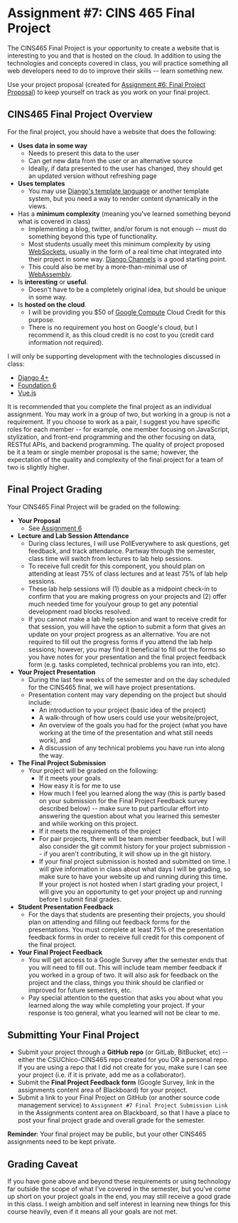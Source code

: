 # Assignment #7: CINS 465 Final Project

The CINS465 Final Project is your opportunity to create a website that is interesting to you and that is hosted on the cloud. In addition to using the technologies and concepts covered in class, you will practice something all web developers need to do to improve their skills -- learn something new.<br>

Use your project proposal (created for [Assignment #6: Final Project Proposal](assignment6.md)) to keep yourself on track as you work on your final project.

## CINS465 Final Project Overview

For the final project, you should have a website that does the following:

* **Uses data in some way**
    * Needs to present this data to the user
    * Can get new data from the user or an alternative source
    * Ideally, if data presented to the user has changed, they should get an updated version without refreshing page
* **Uses templates**
    * You may use [Django's template language](https://docs.djangoproject.com/en/4.0/topics/templates/) or another template system, but you need a way to render content dynamically in the views.
* Has a **minimum complexity** (meaning you've learned something beyond what is covered in class)
    * Implementing a blog, twitter, and/or forum is not enough -- must do something beyond this type of functionality.
    * Most students usually meet this minimum complexity by using [WebSockets](https://developer.mozilla.org/en-US/docs/Web/API/WebSockets_API), usually in the form of a real time chat integrated into their project in some way. [Django Channels](https://channels.readthedocs.io/en/stable/) is a good starting point.
    * This could also be met by a more-than-minimal use of [WebAssembly](https://webassembly.org/).
* Is **interesting** or **useful**.
    * Doesn't have to be a completely original idea, but should be unique in some way.
* Is **hosted on the cloud**.
    * I will be providing you $50 of [Google Compute](https://cloud.google.com/compute) Cloud Credit for this purpose.
    * There is no requirement you host on Google's cloud, but I recommend it, as this cloud credit is no cost to you (credit card information not required).

I will only be supporting development with the technologies discussed in class:

* [Django 4+](https://www.djangoproject.com/)
* [Foundation 6](https://get.foundation/sites/docs/)
* [Vue.js](https://v3.vuejs.org/guide/introduction.html)

It is recommended that you complete the final project as an individual assignment. You may work in a group of two, but working in a group is not a requirement. If you choose to work as a pair, I suggest you have specific roles for each member -- for example, one member focusing on JavaScript, stylization, and front-end programming and the other focusing on data, RESTful APIs, and backend programming. The quality of project proposed be it a team or single member proposal is the same; however, the expectation of the quality and complexity of the final project for a team of two is slightly higher.

## Final Project Grading

Your CINS465 Final Project will be graded on the following:

* **Your Proposal**
    * See [Assignment 6](assignment6.md)
* **Lecture and Lab Session Attendance**
    * During class lectures, I will use PollEverywhere to ask questions, get feedback, and track attendance. Partway through the semester, class time will switch from lectures to lab help sessions.
    * To receive full credit for this component, you should plan on attending at least 75% of class lectures and at least 75% of lab help sessions.
    * These lab help sessions will (1) double as a midpoint check-in to confirm that you are making progress on your projects and (2) offer much needed time for you/your group to get any potential development road blocks resolved.
    * If you cannot make a lab help session and want to receive credit for that session, you will have the option to submit a form that gives an update on your project progress as an alternative. You are not required to fill out the progress forms if you attend the lab help sessions; however, you may find it beneficial to fill out the forms so you have notes for your presentation and the final project feedback form (e.g. tasks completed, technical problems you ran into, etc).
* **Your Project Presentation**
    * During the last few weeks of the semester and on the day scheduled for the CINS465 final, we will have project presentations.
    * Presentation content may vary depending on the project but should include:
        * An introduction to your project (basic idea of the project)
        * A walk-through of how users could use your website/project,
        * An overview of the goals you had for the project (what you have working at the time of the presentation and what still needs work), and
        * A discussion of any technical problems you have run into along the way.
* **The Final Project Submission**
    * Your project will be graded on the following:
        * If it meets your goals
        * How easy it is for me to use
        * How much I feel you learned along the way (this is partly based on your submission for the Final Project Feedback survey described below) -- make sure to put particular effort into answering the question about what you learned this semester and while working on this project.
        * If it meets the requirements of the project
        * For pair projects, there will be team member feedback, but I will also consider the git commit history for your project submission -- if you aren't contributing, it will show up in the git history.
        * If your final project submission is hosted and submitted on time. I will give information in class about what days I will be grading, so make sure to have your website up and running during this time. If your project is not hosted when I start grading your project, I will give you an opportunity to get your project up and running before I submit final grades.
* **Student Presentation Feedback**
    * For the days that students are presenting their projects, you should plan on attending and filling out feedback forms for the presentations. You must complete at least 75% of the presentation feedback forms in order to receive full credit for this component of the final project.
* **Your Final Project Feedback**
    * You will get access to a Google Survey after the semester ends that you will need to fill out. This will include team member feedback if you worked in a group of two. It will also ask for feedback on the project and the class, things you think should be clarified or improved for future semesters, etc.
    * Pay special attention to the question that asks you about what you learned along the way while completing your project. If your response is too general, what you learned will not be clear to me.

## Submitting Your Final Project

* Submit your project through a **GitHub repo** (or GitLab, BitBucket, etc) -- either the CSUChico-CINS465 repo created for you OR a personal repo. If you are using a repo that I did not create for you, make sure I can see your project (i.e. if it is private, add me as a collaborator).
* Submit the **Final Project Feedback form** (Google Survey, link in the assignments content area of Blackboard) for your project.
* Submit a link to your Final Project on GitHub (or another source code management service) to `Assignment #7 Final Project Submission Link` in the Assignments content area on Blackboard, so that I have a place to post your final project grade and overall grade for the semester.

**Reminder**: Your final project may be public, but your other CINS465 assignments need to be kept private.

## Grading Caveat

If you have gone above and beyond these requirements or using technology far outside the scope of what I've covered in the semester, but you've come up short on your project goals in the end, you may still receive a good grade in this class. I weigh ambition and self interest in learning new things for this course heavily, even if it means all your goals are not met.
